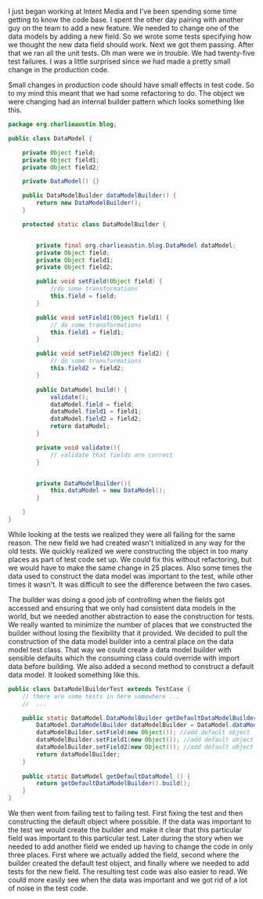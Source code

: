 I just began working at Intent Media  and I've been spending some time getting to know the code base. I spent the other day pairing with another guy on the team to add a new feature. We needed to change one of the data models by adding a new field. So we wrote some tests specifying how we thought the new data field should work. Next we got them passing. After that we ran all the unit tests. Oh man were we in trouble. We had twenty-five test failures. I was a little surprised since we had made a pretty small change in the production code.


Small changes in production code should have small effects in test code. So to my mind this meant that we had some refactoring to do. The object we were changing had an internal builder pattern which looks something like this.

```java
package org.charlieaustin.blog;

public class DataModel {

    private Object field;
    private Object field1;
    private Object field2;

    private DataModel() {}

    public DataModelBuilder dataModelBuilder() {
        return new DataModelBuilder();
    }

    protected static class DataModelBuilder {


        private final org.charlieaustin.blog.DataModel dataModel;
        private Object field;
        private Object field1;
        private Object field2;

        public void setField(Object field) {
            //do some transformations
            this.field = field;
        }

        public void setField1(Object field1) {
            // do some transformations
            this.field1 = field1;
        }

        public void setField2(Object field2) {
            // do some transformations
            this.field2 = field2;
        }

        public DataModel build() {
            validate();
            dataModel.field = field;
            dataModel.field1 = field1;
            dataModel.field2 = field2;
            return dataModel;
        }

        private void validate(){
            // validate that fields are correct
        }


        private DataModelBuilder(){
            this.dataModel = new DataModel();
        }

    }
} 
```
 


While looking at the tests we realized they were all failing for the same reason. The new field we had created wasn't initialized in any way for the old tests. We quickly realized we were constructing the object in too many places as part of test code set up. We could fix this without refactoring, but we would have to make the same change in 25 places. Also some times the data used to construct the data model was important to the test, while other times it wasn't. It was difficult to see the difference between the two cases.


The builder was doing a good job of controlling when the fields got accessed and ensuring that we only had consistent data models in the world, but we needed another abstraction to ease the construction for tests. We really wanted to minimize the number of places that we constructed the builder without losing the flexibility that it provided. We decided to pull the construction of the data model builder into a central place on the data model test class. That way we could create a data model builder with sensible defaults which the consuming class could override with import data before building. We also added a second method to construct a default data model. It looked something like this.


```java
public class DataModelBuilderTest extends TestCase {
    // there are some tests in here somewhere ...
    //  ...

    public static DataModel.DataModelBuilder getDefaultDataModelBuilder() {
        DataModel.DataModelBuilder dataModelBuilder = DataModel.dataModelBuilder();
        dataModelBuilder.setField(new Object()); //add default object
        dataModelBuilder.setField1(new Object()); //add default object
        dataModelBuilder.setField2(new Object()); //add default object
        return dataModelBuilder;
    }
    
    public static DataModel getDefaultDataModel () {
        return getDefaultDataModelBuilder().build();
    }
} 
```

We then went from failing test to failing test. First fixing the test and then constructing the default object where possible. If the data was important to the test we would create the builder and make it clear that this particular field was important to this particular test. Later during the story when we needed to add another field we ended up having to change the code in only three places. First where we actually added the field, second where the builder created the default test object, and finally where we needed to add tests for the new field. The resulting test code was also easier to read. We could more easily see when the data was important and we got rid of a lot of noise in the test code.